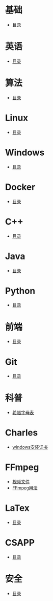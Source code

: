 # 基础
- <a href="underlie.md">目录</a>

# 英语
- <a href="english.md">目录</a>

# 算法
- <a href="ALGORITHM.md">目录</a>

# Linux
- <a href="LINUX.md">目录</a>

# Windows
- <a href="WINDOWS.md">目录</a>

# Docker
- <a href="Docker.md">目录</a>

# C++
- <a href="CPP.md">目录</a>

# Java
- <a href="JAVA.md">目录</a>

# Python
- <a href="PYTHON.md">目录</a>

# 前端
- <a href="FRONTEND.md">目录</a>

# Git
- <a href="Git.md">目录</a>

# 科普
- <a href="科普/希腊字母表.md">希腊字母表</a>
<!-- - <a href="科普/穿越计算机的迷雾/01继电器.md">继电器</a>
- <a href="科普/穿越计算机的迷雾/02门电路.md">门电路</a>
- <a href="科普/穿越计算机的迷雾/03二进制加法器.md">二进制加法器</a>
- <a href="科普/穿越计算机的迷雾/04实现减法.md">实现减法</a> -->

# Charles
- <a href="Charles/windows安装证书.md">windows安装证书</a>

# FFmpeg
- <a href="FFmpeg/视频文件.md">视频文件</a>
- <a href="FFmpeg/FFmpeg用法.md">FFmpeg用法</a>

# LaTex
- <a href="LATEX.md">目录</a>

# CSAPP
- <a href="CSAPP.md">目录</a>

# 安全
- <a href="secure.md">目录</a>
